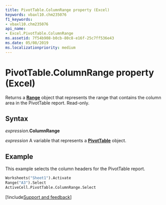 ```yaml
---
title: PivotTable.ColumnRange property (Excel)
keywords: vbaxl10.chm235076
f1_keywords:
- vbaxl10.chm235076
api_name:
- Excel.PivotTable.ColumnRange
ms.assetid: 7f54b908-b0cb-80c8-e16f-25c7ff536e43
ms.date: 05/08/2019
ms.localizationpriority: medium
---
```



# PivotTable.ColumnRange property (Excel)

Returns a **[Range](Excel.Range(object).md)** object that represents the range that contains the column area in the PivotTable report. Read-only.


## Syntax

_expression_.**ColumnRange**

_expression_ A variable that represents a **[PivotTable](Excel.PivotTable.md)** object.


## Example

This example selects the column headers for the PivotTable report.

```vb
Worksheets("Sheet1").Activate 
Range("A3").Select 
ActiveCell.PivotTable.ColumnRange.Select
```




[!include[Support and feedback](~/includes/feedback-boilerplate.md)]